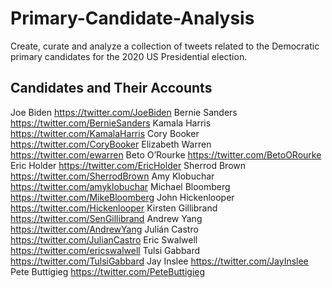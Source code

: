 # Primary-Candidate-Analysis
Create, curate and analyze a collection of tweets related to the Democratic primary candidates for the 2020 US Presidential election.

## Candidates and Their Accounts
Joe Biden https://twitter.com/JoeBiden
Bernie Sanders https://twitter.com/BernieSanders
Kamala Harris https://twitter.com/KamalaHarris
Cory Booker https://twitter.com/CoryBooker
Elizabeth Warren https://twitter.com/ewarren
Beto O’Rourke https://twitter.com/BetoORourke
Eric Holder https://twitter.com/EricHolder
Sherrod Brown https://twitter.com/SherrodBrown
Amy Klobuchar https://twitter.com/amyklobuchar
Michael Bloomberg https://twitter.com/MikeBloomberg
John Hickenlooper https://twitter.com/Hickenlooper
Kirsten Gillibrand https://twitter.com/SenGillibrand
Andrew Yang https://twitter.com/AndrewYang
Julián Castro https://twitter.com/JulianCastro
Eric Swalwell https://twitter.com/ericswalwell
Tulsi Gabbard https://twitter.com/TulsiGabbard
Jay Inslee https://twitter.com/JayInslee
Pete Buttigieg https://twitter.com/PeteButtigieg
